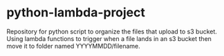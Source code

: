 # python-lambda-project
Repository for python script to organize the files that upload to s3 bucket. Using lambda functions to trigger when a file lands in an s3 bucket then move it to folder named YYYYMMDD/filename.
